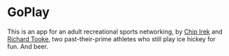 # GoPlay

This is an app for an adult recreational sports networking, by [Chip Irek](mailto:chip.irek@gmail.com) and [Richard Tooke](mailto:richard.tooke@gmail.com), two past-their-prime athletes who still play ice hickey for fun. And beer.
